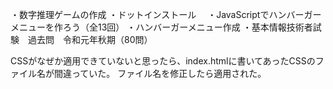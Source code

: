 ・数字推理ゲームの作成
・ドットインストール
　・JavaScriptでハンバーガーメニューを作ろう（全13回）
  ・ハンバーガーメニュー作成
・基本情報技術者試験　過去問　令和元年秋期（80問）

CSSがなぜか適用できていないと思ったら、index.htmlに書いてあったCSSのファイル名が間違っていた。
ファイル名を修正したら適用された。
